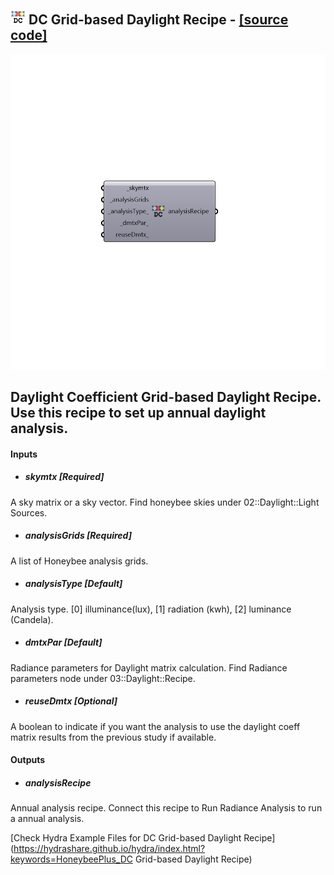 ## ![](../../images/icons/DC_Grid-based_Daylight_Recipe.png) DC Grid-based Daylight Recipe - [[source code]](https://github.com/ladybug-tools/honeybee-grasshopper/tree/master/plugin/grasshopper/src/HoneybeePlus_DC%20Grid-based%20Daylight%20Recipe.py)

![](../../images/components/DC_Grid-based_Daylight_Recipe.png)

Daylight Coefficient Grid-based Daylight Recipe.
 Use this recipe to set up annual daylight analysis.
 -

#### Inputs
* ##### skymtx [Required]
A sky matrix or a sky vector. Find honeybee skies under 02::Daylight::Light Sources.
* ##### analysisGrids [Required]
A list of Honeybee analysis grids.
* ##### analysisType [Default]
Analysis type. [0] illuminance(lux), [1] radiation (kwh),
 [2] luminance (Candela).
* ##### dmtxPar [Default]
Radiance parameters for Daylight matrix calculation. Find
 Radiance parameters node under 03::Daylight::Recipe.
* ##### reuseDmtx [Optional]
A boolean to indicate if you want the analysis to use the daylight
 coeff matrix results from the previous study if available.

#### Outputs
* ##### analysisRecipe
Annual analysis recipe. Connect this recipe to Run Radiance
 Analysis to run a annual analysis.


[Check Hydra Example Files for DC Grid-based Daylight Recipe](https://hydrashare.github.io/hydra/index.html?keywords=HoneybeePlus_DC Grid-based Daylight Recipe)